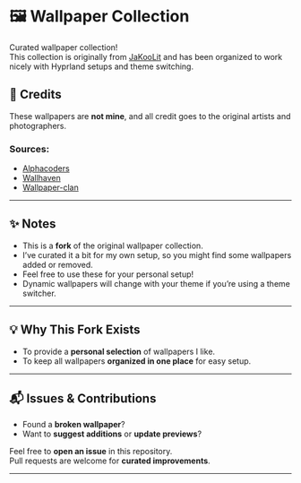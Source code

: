 
# 🖼️ Wallpaper Collection

Curated wallpaper collection!  
This collection is originally from [JaKooLit](https://github.com/JaKooLit/Wallpaper-Bank) and has been organized to work nicely with Hyprland setups and theme switching.

## 🎏 Credits

These wallpapers are **not mine**, and all credit goes to the original artists and photographers.  

### Sources:
- [Alphacoders](https://alphacoders.com)  
- [Wallhaven](https://wallhaven.cc/)  
- [Wallpaper-clan](https://wallpapers-clan.com/)  

---

## ✨ Notes

- This is a **fork** of the original wallpaper collection.  
- I’ve curated it a bit for my own setup, so you might find some wallpapers added or removed.  
- Feel free to use these for your personal setup!  
- Dynamic wallpapers will change with your theme if you’re using a theme switcher.

---

## 💡 Why This Fork Exists

- To provide a **personal selection** of wallpapers I like.  
- To keep all wallpapers **organized in one place** for easy setup.

---

## 📬 Issues & Contributions

- Found a **broken wallpaper**?  
- Want to **suggest additions** or **update previews**?  

Feel free to **open an issue** in this repository.  
Pull requests are welcome for **curated improvements**. 

---


